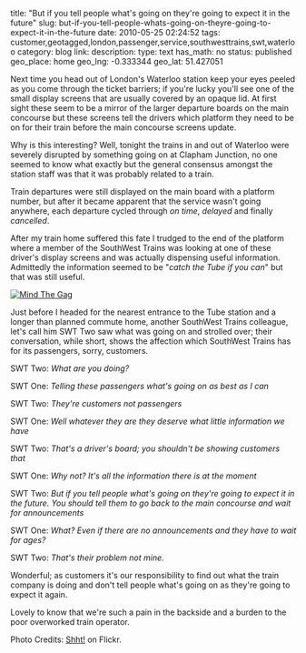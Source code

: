 title: "But if you tell people what's going on they're going to expect it in the future"
slug: but-if-you-tell-people-whats-going-on-theyre-going-to-expect-it-in-the-future
date: 2010-05-25 02:24:52
tags: customer,geotagged,london,passenger,service,southwesttrains,swt,waterloo
category: blog
link: 
description: 
type: text
has_math: no
status: published
geo_place: home
geo_lng: -0.333344
geo_lat: 51.427051

Next time you head out of London's Waterloo station keep your eyes peeled as you come through the ticket barriers; if you're lucky you'll see one of the small display screens that are usually covered by an opaque lid. At first sight these seem to be a mirror of the larger departure boards on the main concourse but these screens tell the drivers which platform they need to be on for their train before the main concourse screens update.

Why is this interesting? Well, tonight the trains in and out of Waterloo were severely disrupted by something going on at Clapham Junction, no one seemed to know what exactly but the general consensus amongst the station staff was that it was probably related to a train.

Train departures were still displayed on the main board with a platform number, but after it became apparent that the service wasn't going anywhere, each departure cycled through *on time*, *delayed* and finally *cancelled*.

After my train home suffered this fate I trudged to the end of the platform where a member of the SouthWest Trains was looking at one of these driver's display screens and was actually dispensing useful information. Admittedly the information seemed to be "*catch the Tube if you can*" but that was still useful.

<!-- TEASER_END -->

[![Mind The Gag](http://farm1.static.flickr.com/147/428129385_493b1826a6_d.jpg)](http://www.flickr.com/photos/shht/428129385/ "Mind The Gag")

Just before I headed for the nearest entrance to the Tube station and a longer than planned commute home, another SouthWest Trains colleague, let's call him SWT Two saw what was going on and strolled over; their conversation, while short, shows the affection which SouthWest Trains has for its passengers, sorry, customers.

SWT Two: *What are you doing?*

SWT One: *Telling these passengers what's going on as best as I can*

SWT Two: *They're customers not passengers*

SWT One: *Well whatever they are they deserve what little information we have*

SWT Two: *That's a driver's board; you shouldn't be showing customers that*

SWT One: *Why not? It's all the information there is at the moment*

SWT Two: *But if you tell people what's going on they're going to expect it in the future. You should tell them to go back to the main concourse and wait for announcements*

SWT One: *What? Even if there are no announcements and they have to wait for ages?*

SWT Two: *That's their problem not mine.*

Wonderful; as customers it's our responsibility to find out what the train company is doing and don't tell people what's going on as they're going to expect it again.

Lovely to know that we're such a pain in the backside and a burden to the poor overworked train operator.


Photo Credits: [Shht!](http://www.flickr.com/photos/shht/428129385/ "http://www.flickr.com/photos/shht/428129385/") on Flickr.


